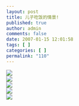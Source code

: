 ```yaml
---
layout: post
title: 儿子吃饭的情景!
published: true
author: admin
comments: false
date: 2007-01-15 12:01:58
tags: [ ]
categories: [ ]
permalink: "110"
---
```

![][1]  
![][2]  
![][3]  
![][4]  
![][5]

 [1]: http://xujianian.com/jx/blog/UploadFiles/2007-1/115759574.jpg
 [2]: http://xujianian.com/jx/blog/UploadFiles/2007-1/115762513.jpg
 [3]: http://xujianian.com/jx/blog/UploadFiles/2007-1/115718115.jpg
 [4]: http://xujianian.com/jx/blog/UploadFiles/2007-1/115632174.jpg
 [5]: http://xujianian.com/jx/blog/UploadFiles/2007-1/115148982.jpg